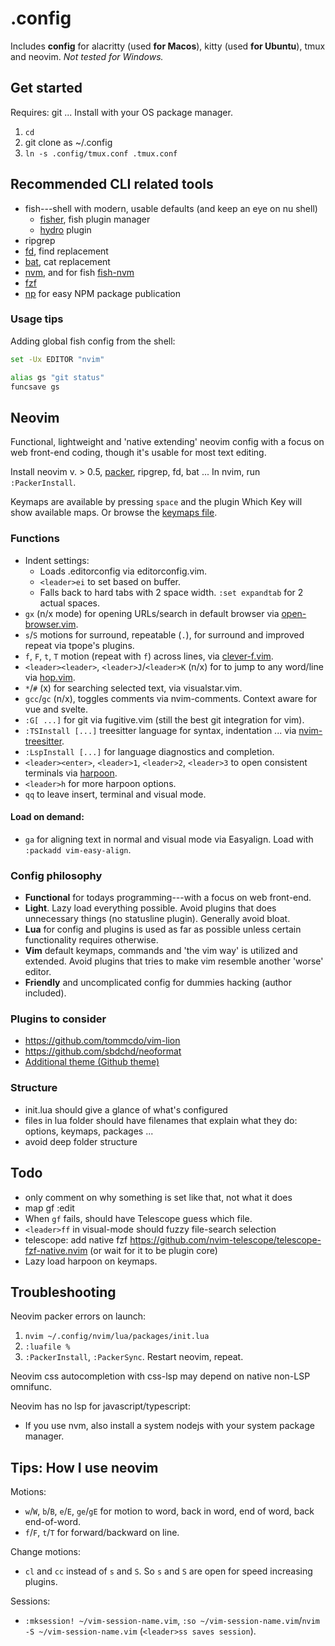# .config

Includes **config** for alacritty (used **for Macos**), kitty (used **for Ubuntu**), tmux and neovim. *Not tested for Windows.*

## Get started

Requires: git ... Install with your OS package manager.

1. `cd`
2. git clone as ~/.config
3. `ln -s .config/tmux.conf .tmux.conf`

## Recommended CLI related tools

- fish---shell with modern, usable defaults (and keep an eye on nu shell)
	- [fisher](https://github.com/jorgebucaran/fisher), fish plugin manager
	- [hydro](https://github.com/jorgebucaran/hydro) plugin
- ripgrep
- [fd](https://github.com/sharkdp/fd), find replacement
- [bat](https://github.com/sharkdp/bat), cat replacement
- [nvm](https://github.com/nvm-sh/nvm), and for fish [fish-nvm](https://github.com/FabioAntunes/fish-nvm)
- [fzf](https://github.com/junegunn/fzf)
- [np](https://github.com/sindresorhus/np) for easy NPM package publication

### Usage tips

Adding global fish config from the shell:

```sh
set -Ux EDITOR "nvim"

alias gs "git status"
funcsave gs
```

## Neovim

Functional, lightweight and 'native extending' neovim config with a focus on web front-end coding, though it's usable for most text editing.

Install neovim v. > 0.5, [packer](https://github.com/wbthomason/packer.nvim), ripgrep, fd, bat ... In nvim, run `:PackerInstall`.

Keymaps are available by pressing `space` and the plugin Which Key will show available maps. Or browse the [keymaps file](https://github.com/jssteinberg/config/blob/main/nvim/lua/keymaps.lua).

### Functions

- Indent settings:
	- Loads .editorconfig via editorconfig.vim.
	- `<leader>ei` to set based on buffer.
	- Falls back to hard tabs with 2 space width. `:set expandtab` for 2 actual spaces.
- `gx` (n/x mode) for opening URLs/search in default browser via [open-browser.vim](https://github.com/tyru/open-browser.vim).
- `s`/`S` motions for surround, repeatable (`.`), for surround and improved repeat via tpope's plugins.
- `f`, `F`, `t`, `T` motion (repeat with `f`) across lines, via [clever-f.vim](https://github.com/rhysd/clever-f.vim).
- `<leader><leader>`, `<leader>J`/`<leader>K` (n/x) for to jump to any word/line via [hop.vim](https://github.com/phaazon/hop.nvim).
- `*`/`#` (x) for searching selected text, via visualstar.vim.
- `gcc`/`gc` (n/x), toggles comments via nvim-comments. Context aware for vue and svelte.
- `:G[ ...]` for git via fugitive.vim (still the best git integration for vim).
- `:TSInstall [...]` treesitter language for syntax, indentation ... via [nvim-treesitter][nts].
- `:LspInstall [...]` for language diagnostics and completion.
- `<leader><enter>`, `<leader>1`, `<leader>2`, `<leader>3` to open consistent terminals via [harpoon](https://github.com/ThePrimeagen/harpoon).
- `<leader>h` for more harpoon options.
- `qq` to leave insert, terminal and visual mode.

#### Load on demand:

- `ga` for aligning text in normal and visual mode via Easyalign. Load with `:packadd vim-easy-align`.

### Config philosophy

- **Functional** for todays programming---with a focus on web front-end.
- **Light**. Lazy load everything possible. Avoid plugins that does unnecessary things (no statusline plugin). Generally avoid bloat.
- **Lua** for config and plugins is used as far as possible unless certain functionality requires otherwise.
- **Vim** default keymaps, commands and 'the vim way' is utilized and extended. Avoid plugins that tries to make vim resemble another 'worse' editor.
- **Friendly** and uncomplicated config for dummies hacking (author included).

### Plugins to consider

- https://github.com/tommcdo/vim-lion
- https://github.com/sbdchd/neoformat
- [Additional theme (Github theme)](https://github.com/projekt0n/github-nvim-theme)

### Structure

- init.lua should give a glance of what's configured
- files in lua folder should have filenames that explain what they do: options, keymaps, packages ...
- avoid deep folder structure

## Todo

- only comment on why something is
  set like that, not what it does
- map gf :edit <cfile><cr>
- When `gf` fails, should have Telescope guess which file.
- `<leader>ff` in visual-mode should
fuzzy file-search selection
- telescope: add native fzf 
https://github.com/nvim-telescope/telescope-fzf-native.nvim (or wait for it to be plugin core)
- Lazy load harpoon on keymaps.

## Troubleshooting

Neovim packer errors on launch:

1. `nvim ~/.config/nvim/lua/packages/init.lua`
2. `:luafile %`
3. `:PackerInstall`, `:PackerSync`. Restart neovim, repeat.

Neovim css autocompletion with css-lsp may depend on native non-LSP omnifunc.

Neovim has no lsp for javascript/typescript:

- If you use nvm, also install a system nodejs with your system package manager.

## Tips: How I use neovim

Motions:

- `w`/`W`, `b`/`B`, `e`/`E`, `ge`/`gE` for motion to word, back in word, end of word, back end-of-word.
- `f`/`F`, `t`/`T` for forward/backward on line.

Change motions:

- `cl` and `cc` instead of `s` and `S`. So `s` and `S` are open for speed increasing plugins.

Sessions:

- `:mksession! ~/vim-session-name.vim`, `:so ~/vim-session-name.vim`/`nvim -S ~/vim-session-name.vim` (`<leader>ss saves session`).

[gl]: https://github.com/junegunn/gv.vim
[gd]: https://github.com/sindrets/diffview.nvim
[nts]: https://github.com/nvim-treesitter/nvim-treesitter
